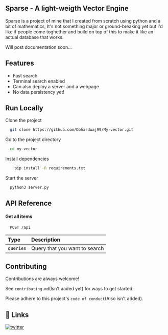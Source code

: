 ## Sparse - A light-weigth Vector Engine

Sparse is a project of mine that I created from scratch using python and a bit of mathematics, It's not something major or ground-breaking yet but I'd like if people come toghether and build on top of this to make it like an actual database that works.

Will post documentation soon...


## Features

- Fast search
- Terminal search enabled
- Can also deploy a server and a webpage
- No data persistency yet!

## Run Locally

Clone the project

```bash
  git clone https://github.com/Dbhardwaj99/My-vector.git
```

Go to the project directory

```bash
  cd my-vector
```

Install dependencies

```bash
    pip install -R requirements.txt
```

Start the server

```bash
  python3 server.py
```


## API Reference

#### Get all items

```http
  POST /api
```

| Type     | Description                |
| :------- | :------------------------- |
| `queries` | Query that you want to search |


## Contributing

Contributions are always welcome!

See `contributing.md`(Isn't aaded yet) for ways to get started.

Please adhere to this project's `code of conduct`(Also isn't added).


## 🔗 Links
[![twitter](https://img.shields.io/badge/twitter-1DA1F2?style=for-the-badge&logo=twitter&logoColor=white)](https://x.com/imdbeee)
